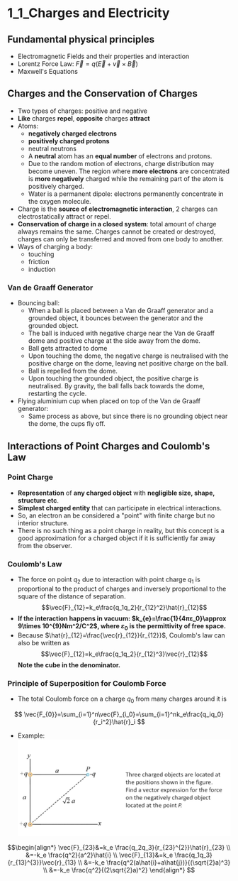 # 1_1_Charges and Electricity

## Fundamental physical principles

- Electromagnetic Fields and their properties and interaction
- Lorentz Force Law: $\vec{F}=q(\vec{E}+\vec{v}\times \vec{B})$
- Maxwell's Equations

## Charges and the Conservation of Charges

- Two types of charges: positive and negative
- **Like** charges **repel**, **opposite** charges **attract**
- Atoms:
    - **negatively charged electrons**
    - **positively charged protons**
    - neutral neutrons
    - A **neutral** atom has an **equal number** of electrons and protons.
    - Due to the random motion of electrons, charge distribution may become uneven. The region where **more electrons** are concentrated is **more negatively** charged while the remaining part of the atom is positively charged.
    - Water is a permanent dipole: electrons permanently concentrate in the oxygen molecule.
- Charge is the **source of electromagnetic interaction**, 2 charges can electrostatically attract or repel.
- **Conservation of charge in a closed system**: total amount of charge always remains the same. Charges cannot be created or destroyed, charges can only be transferred and moved from one body to another.
- Ways of charging a body:
    - touching
    - friction
    - induction

### Van de Graaff Generator

- Bouncing ball:
    - When a ball is placed between a Van de Graaff generator and a grounded object, it bounces between the generator and the grounded object.
    - The ball is induced with negative charge near the Van de Graaff dome and positive charge at the side away from the dome.
    - Ball gets attracted to dome
    - Upon touching the dome, the negative charge is neutralised with the positive charge on the dome, leaving net positive charge on the ball.
    - Ball is repelled from the dome.
    - Upon touching the grounded object, the positive charge is neutralised. By gravity, the ball falls back towards the dome, restarting the cycle.
- Flying aluminium cup when placed on top of the Van de Graaff generator:
    - Same process as above, but since there is no grounding object near the dome, the cups fly off.

## Interactions of Point Charges and Coulomb's Law

### Point Charge

- **Representation** of **any charged object** with **negligible size, shape, structure etc**.
- **Simplest charged entity** that can participate in electrical interactions.
- So, an electron an be considered a "point" with finite charge but no interior structure.
- There is no such thing as a point charge in reality, but this concept is a good approximation for a charged object if it is sufficiently far away from the observer.

### Coulomb's Law

- The force on point $q_2$ due to interaction with point charge $q_1$ is proportional to the product of charges and inversely proportional to the square of the distance of separation.
$$\vec{F}_{12}=k_e\frac{q_1q_2}{r_{12}^2}\hat{r}_{12}$$
- **If the interaction happens in vacuum: $k_{e}=\frac{1}{4πε_0}\approx 9\times 10^{9}Nm^2/C^2$, where $ε_0$ is the permittivity of free space.**
- Because $\hat{r}_{12}=\frac{\vec{r}_{12}}{r_{12}}$, Coulomb's law can also be written as
$$\vec{F}_{12}=k_e\frac{q_1q_2}{r_{12}^3}\vec{r}_{12}$$
**Note the cube in the denominator.**

### Principle of Superposition for Coulomb Force

- The total Coulomb force on a charge $q_0$ from many charges around it is

$$
\vec{F_{0}}=\sum_{i=1}^n\vec{F}_{i_0}=\sum_{i=1}^nk_e\frac{q_iq_0}{r_i^2}\hat{r}_i
$$

- Example: ![image](../ref/TW1_2_1.png)

$$\begin{align*}
\vec{F}_{23}&=k_e \frac{q_2q_3}{r_{23}^{2}}\hat{r}_{23} \\
&=-k_e \frac{q^2}{a^2}\hat{i} \\
\vec{F}_{13}&=k_e \frac{q_1q_3}{r_{13}^{3}}\vec{r}_{13} \\
&=-k_e \frac{q^2(a\hat{i}+a\hat{j})}{(\sqrt{2}a)^3} \\
&=-k_e \frac{q^2}{(2\sqrt{2}a)^2}
\end{align*}
$$

